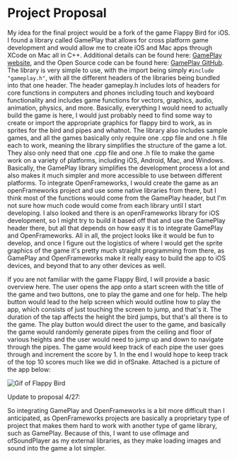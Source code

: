 # Project Proposal
My idea for the final project would be a fork of the game Flappy Bird for iOS. I found a library called GamePlay that allows for cross platform game development and would allow me to create iOS and Mac apps through XCode on Mac all in C++. Additional details can be found here: 
[GamePlay website](http://www.gameplay3d.io), and the Open Source code can be found here: [GamePlay GitHub](https://github.com/gameplay3d/GamePlay). The library is very simple to use, with the import being simply `#include "gameplay.h"`, with all the different headers of the libraries being bundled into that one header. The header gameplay.h includes lots of headers for core functions in computers and phones including touch and keyboard functionality and includes game functions for vectors, graphics, audio, animation, physics, and more. Basically, everything I would need to actually build the game is here, I would just probably need to find some way to create or import the appropriate graphics for flappy bird to work, as in sprites for the bird and pipes and whatnot. The library also includes sample games, and all the games basically only require one .cpp file and one .h file each to work, meaning the library simplifies the structure of the game a lot. They also only need that one .cpp file and one .h file to make the game work on a variety of platforms, including iOS, Android, Mac, and Windows. Basically, the GamePlay library simplifies the development process a lot and also makes it much simpler and more accessible to use between different platforms. To integrate OpenFrameworks, I would create the game as an openFrameworks project and use some native libraries from there, but I think most of the functions would come from the GamePlay header, but I'm not sure how much code would come from each library until I start developing. I also looked and there is an openFrameworks library for iOS development, so I might try to build it based off that and use the GamePlay header there, but all that depends on how easy it is to integrate GamePlay and OpenFrameworks. All in all, the project looks like it would be fun to develop, and once I figure out the logistics of where I would get the sprite graphics of the game it's pretty much straight programming from there, as GamePlay and OpenFrameworks make it really easy to build the app to iOS devices, and beyond that to any other devices as well.

If you are not familiar with the game Flappy Bird, I will provide a basic overview here. The user opens the app onto a start screen with the title of the game and two buttons, one to play the game and one for help. The help button would lead to the help screen which would outline how to play the app, which consists of just touching the screen to jump, and that's it. The duration of the tap affects the height the bird jumps, but that's all there is to the game.  The play button would direct the user to the game, and basically the game would randomly generate pipes from the ceiling and floor of various heights and the user would need to jump up and down to navigate through the pipes. The game would keep track of each pipe the user goes through and increment the score by 1. In the end I would hope to keep track of the top 10 scores much like we did in ofSnake. Attached is a picture of the app below:

![Gif of Flappy Bird](https://media.giphy.com/media/euuaA2cwLEUuI/giphy.gif)


Update to proposal 4/27:

So integrating GamePlay and OpenFrameworks is a bit more difficult than I anticipated, as OpenFrameworks projects are basically a proprietary type of project that makes them hard to work with another type of game library, such as GamePlay. Because of this, I want to use ofImage and ofSoundPlayer as my external libraries, as they make loading images and sound into the game a lot simpler.
